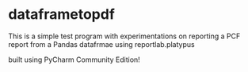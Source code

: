# dataframetopdf
This is a simple test program with experimentations on reporting a PCF report from a Pandas datafrmae using reportlab.platypus

built using PyCharm Community Edition!
